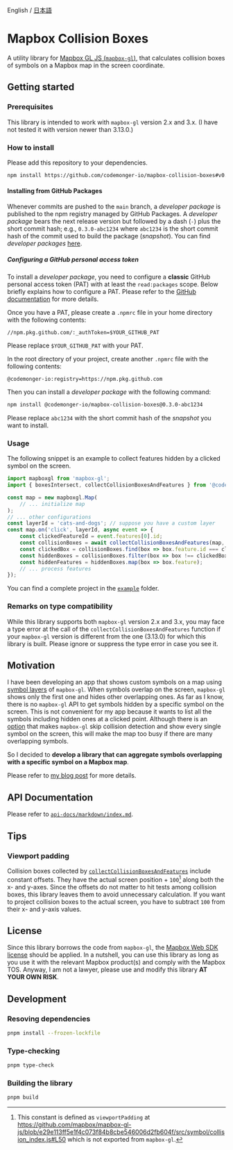 English / [日本語](./README_ja.md)

# Mapbox Collision Boxes

A utility library for [Mapbox GL JS (`mapbox-gl`)](https://docs.mapbox.com/mapbox-gl-js/guides/), that calculates collision boxes of symbols on a Mapbox map in the screen coordinate.

## Getting started

### Prerequisites

This library is intended to work with `mapbox-gl` version 2.x and 3.x.
(I have not tested it with version newer than 3.13.0.)

### How to install

Please add this repository to your dependencies.

```sh
npm install https://github.com/codemonger-io/mapbox-collision-boxes#v0.3.0
```

#### Installing from GitHub Packages

Whenever commits are pushed to the `main` branch, a _developer package_ is published to the npm registry managed by GitHub Packages.
A _developer package_ bears the next release version but followed by a dash (`-`) plus the short commit hash; e.g., `0.3.0-abc1234` where `abc1234` is the short commit hash of the commit used to build the package (_snapshot_).
You can find _developer packages_ [here](https://github.com/codemonger-io/mapbox-collision-boxes/pkgs/npm/mapbox-collision-boxes).

##### Configuring a GitHub personal access token

To install a _developer package_, you need to configure a **classic** GitHub personal access token (PAT) with at least the `read:packages` scope.
Below briefly explains how to configure a PAT.
Please refer to the [GitHub documentation](https://docs.github.com/en/packages/working-with-a-github-packages-registry/working-with-the-npm-registry) for more details.

Once you have a PAT, please create a `.npmrc` file in your home directory with the following contents:

```
//npm.pkg.github.com/:_authToken=$YOUR_GITHUB_PAT
```

Please replace `$YOUR_GITHUB_PAT` with your PAT.

In the root directory of your project, create another `.npmrc` file with the following contents:

```
@codemonger-io:registry=https://npm.pkg.github.com
```

Then you can install a _developer package_ with the following command:

```sh
npm install @codemonger-io/mapbox-collision-boxes@0.3.0-abc1234
```

Please replace `abc1234` with the short commit hash of the _snapshot_ you want to install.

### Usage

The following snippet is an example to collect features hidden by a clicked symbol on the screen.

```ts
import mapboxgl from 'mapbox-gl';
import { boxesIntersect, collectCollisionBoxesAndFeatures } from '@codemonger-io/mapbox-collision-boxes';

const map = new mapboxgl.Map(
    // ... initialize map
);
// ... other configurations
const layerId = 'cats-and-dogs'; // suppose you have a custom layer
const map.on('click', layerId, async event => {
    const clickedFeatureId = event.features[0].id;
    const collisionBoxes = await collectCollisionBoxesAndFeatures(map, layerId);
    const clickedBox = collisionBoxes.find(box => box.feature.id === clickedFeatureId);
    const hiddenBoxes = collisionBoxes.filter(box => box !== clickedBox && boxesIntersect(box.box, clickedBox.box));
    const hiddenFeatures = hiddenBoxes.map(box => box.feature);
    // ... process features
});
```

You can find a complete project in the [`example`](./example) folder.

### Remarks on type compatibility

While this library supports both `mapbox-gl` version 2.x and 3.x, you may face a type error at the call of the `collectCollisionBoxesAndFeatures` function if your `mapbox-gl` version is different from the one (3.13.0) for which this library is built.
Please ignore or suppress the type error in case you see it.

## Motivation

I have been developing an app that shows custom symbols on a map using [symbol layers](https://docs.mapbox.com/mapbox-gl-js/style-spec/layers/#symbol) of `mapbox-gl`.
When symbols overlap on the screen, `mapbox-gl` shows only the first one and hides other overlapping ones.
As far as I know, there is no `mapbox-gl` API to get symbols hidden by a specific symbol on the screen.
This is not convenient for my app because it wants to list all the symbols including hidden ones at a clicked point.
Although there is an [option](https://docs.mapbox.com/mapbox-gl-js/style-spec/layers/#layout-symbol-icon-allow-overlap) that makes `mapbox-gl` skip collision detection and show every single symbol on the screen, this will make the map too busy if there are many overlapping symbols.

So I decided to **develop a library that can aggregate symbols overlapping with a specific symbol on a Mapbox map**.

Please refer to [my blog post](https://codemonger.io/blog/0009-mapbox-collision-boxes/) for more details.

## API Documentation

Please refer to [`api-docs/markdown/index.md`](./api-docs/markdown/index.md).

## Tips

### Viewport padding

Collision boxes collected by [`collectCollisionBoxesAndFeatures`](./api-docs/markdown/mapbox-collision-boxes.collectcollisionboxesandfeatures.md) include constant offsets.
They have the actual screen position + `100`[^1] along both the x- and y-axes.
Since the offsets do not matter to hit tests among collision boxes, this library leaves them to avoid unnecessary calculation.
If you want to project collision boxes to the actual screen, you have to subtract `100` from their x- and y-axis values.

[^1]: This constant is defined as `viewportPadding` at https://github.com/mapbox/mapbox-gl-js/blob/e29e113ff5e1f4c073f84b8cbe546006d2fb604f/src/symbol/collision_index.js#L50 which is not exported from `mapbox-gl`.

## License

Since this library borrows the code from `mapbox-gl`, the [Mapbox Web SDK license](https://github.com/mapbox/mapbox-gl-js?tab=readme-ov-file#license) should be applied.
In a nutshell, you can use this library as long as you use it with the relevant Mapbox product(s) and comply with the Mapbox TOS.
Anyway, I am not a lawyer, please use and modify this library **AT YOUR OWN RISK**.

## Development

### Resoving dependencies

```sh
pnpm install --frozen-lockfile
```

### Type-checking

```sh
pnpm type-check
```

### Building the library

```sh
pnpm build
```